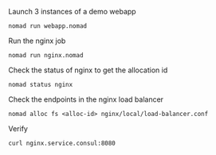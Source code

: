 
Launch 3 instances of a demo webapp 

    nomad run webapp.nomad

Run the nginx job

    nomad run nginx.nomad

Check the status of nginx to get the allocation id 

    nomad status nginx

Check the endpoints in the nginx load balancer 

    nomad alloc fs <alloc-id> nginx/local/load-balancer.conf



Verify 

    curl nginx.service.consul:8080
